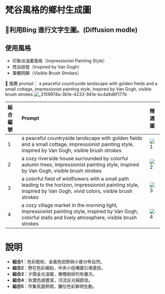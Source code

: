 # 梵谷風格的鄉村生成圖

## 🌟利用Bing 進行文字生圖。(Diffusion modle)

## 使用風格
- 印象派油畫風格（Impressionist Painting Style）
- 梵谷啟發（Inspired by Van Gogh）
- 筆觸明顯（Visible Brush Strokes）

📌 推薦 prompt：
a peaceful countryside landscape with golden fields and a small cottage, impressionist painting style, inspired by Van Gogh, visible brush strokes
![_3159974a-3b1e-4233-941e-bc4a9d6f177b](https://github.com/user-attachments/assets/e961cf1c-795d-42ce-839e-a646edaf12b1)



| 組合編號 | Prompt | 精選圖 |
|:--------|:-------|:------|
| 1 | a peaceful countryside landscape with golden fields and a small cottage, impressionist painting style, inspired by Van Gogh, visible brush strokes |![1](https://github.com/user-attachments/assets/c6aa248b-bc78-4a3e-b44e-877e0c3b83e7)|
| 2 | a cozy riverside house surrounded by colorful autumn trees, impressionist painting style, inspired by Van Gogh, visible brush strokes |![2](https://github.com/user-attachments/assets/5db03e9d-a00f-4dbd-aa89-cf89dddb1c11)|
| 3 | a colorful field of wildflowers with a small path leading to the horizon, impressionist painting style, inspired by Van Gogh, vivid colors, visible brush strokes |![3](https://github.com/user-attachments/assets/a39e7920-3d30-49a6-88bf-366ff02eccf2)|
| 4 | a cozy village market in the morning light, impressionist painting style, inspired by Van Gogh, colorful stalls and lively atmosphere, visible brush strokes |![4](https://github.com/user-attachments/assets/b100933c-1a4c-48c4-bed1-189b8f55e10c)|


# 說明
- **組合1**：色彩飽和、金黃色田野與小屋分佈自然。
- **組合2**：野花色彩繽紛，中央小徑構圖引導感佳。
- **組合3**：夕陽金光溫暖，橄欖樹排列有層次。
- **組合4**：秋葉色調豐富，河流反光細節佳。
- **組合5**：市集氛圍熱鬧，攤位色彩鮮明生動。
